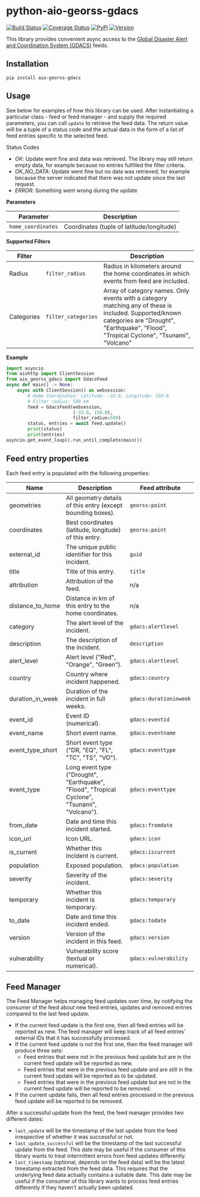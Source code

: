 # python-aio-georss-gdacs

[![Build Status](https://travis-ci.org/exxamalte/python-aio-georss-gdacs.svg)](https://travis-ci.org/exxamalte/python-aio-georss-gdacs)
[![Coverage Status](https://coveralls.io/repos/github/exxamalte/python-aio-georss-gdacs/badge.svg?branch=master)](https://coveralls.io/github/exxamalte/python-aio-georss-gdacs?branch=master)
[![PyPi](https://img.shields.io/pypi/v/aio-georss-gdacs.svg)](https://pypi.python.org/pypi/aio-georss-gdacs)
[![Version](https://img.shields.io/pypi/pyversions/aio-georss-gdacs.svg)](https://pypi.python.org/pypi/aio-georss-gdacs)

This library provides convenient async access to the [Global Disaster Alert and Coordination System (GDACS)](https://www.gdacs.org/) feeds.
 
## Installation
`pip install aio-georss-gdacs`

## Usage
See below for examples of how this library can be used. After instantiating a 
particular class - feed or feed manager - and supply the required parameters, 
you can call `update` to retrieve the feed data. The return value 
will be a tuple of a status code and the actual data in the form of a list of 
feed entries specific to the selected feed.

Status Codes
* _OK_: Update went fine and data was retrieved. The library may still 
  return empty data, for example because no entries fulfilled the filter 
  criteria.
* _OK_NO_DATA_: Update went fine but no data was retrieved, for example 
  because the server indicated that there was not update since the last request.
* _ERROR_: Something went wrong during the update

**Parameters**

| Parameter          | Description                               |
|--------------------|-------------------------------------------|
| `home_coordinates` | Coordinates (tuple of latitude/longitude) |

**Supported Filters**

| Filter     |                     | Description |
|------------|---------------------|-------------|
| Radius     | `filter_radius`     | Radius in kilometers around the home coordinates in which events from feed are included. |
| Categories | `filter_categories` | Array of category names. Only events with a category matching any of these is included. Supported/known categories are "Drought", "Earthquake", "Flood", "Tropical Cyclone", "Tsunami", "Volcano" |

**Example**
```python
import asyncio
from aiohttp import ClientSession
from aio_georss_gdacs import GdacsFeed
async def main() -> None:
    async with ClientSession() as websession:    
        # Home Coordinates: Latitude: -33.0, Longitude: 150.0
        # Filter radius: 500 km
        feed = GdacsFeed(websession, 
                         (-33.0, 150.0), 
                         filter_radius=500)
        status, entries = await feed.update()
        print(status)
        print(entries)
asyncio.get_event_loop().run_until_complete(main())
```

## Feed entry properties
Each feed entry is populated with the following properties:

| Name             | Description                                                                                   | Feed attribute                |
|------------------|-----------------------------------------------------------------------------------------------|-------------------------------|
| geometries       | All geometry details of this entry (except bounding boxes).                                   | `georss:point`                |
| coordinates      | Best coordinates (latitude, longitude) of this entry.                                         | `georss:point`                |
| external_id      | The unique public identifier for this incident.                                               | `guid`                        |
| title            | Title of this entry.                                                                          | `title`                       |
| attribution      | Attribution of the feed.                                                                      | n/a                           |
| distance_to_home | Distance in km of this entry to the home coordinates.                                         | n/a                           |
| category         | The alert level of the incident.                                                              | `gdacs:alertlevel`            |
| description      | The description of the incident.                                                              | `description`                 |
| alert_level      | Alert level ("Red", "Orange", "Green").                                                       | `gdacs:alertlevel`            |
| country          | Country where incident happened.                                                              | `gdacs:country`               |
| duration_in_week | Duration of the incident in full weeks.                                                       | `gdacs:durationinweek`        |
| event_id         | Event ID (numerical).                                                                         | `gdacs:eventid`               |
| event_name       | Short event name.                                                                             | `gdacs:eventname`             |
| event_type_short | Short event type ("DR, "EQ", "FL", "TC", "TS", "VO").                                         | `gdacs:eventtype`             |
| event_type       | Long event type ("Drought", "Earthquake", "Flood", "Tropical Cyclone", "Tsunami", "Volcano"). | `gdacs:eventtype`             |
| from_date        | Date and time this incident started.                                                          | `gdacs:fromdate`              |
| icon_url         | Icon URL.                                                                                     | `gdacs:icon`                  |
| is_current       | Whether this incident is current.                                                             | `gdacs:iscurrent`             |
| population       | Exposed population.                                                                           | `gdacs:population`            |
| severity         | Severity of the incident.                                                                     | `gdacs:severity`              |
| temporary        | Whether this incident is temporary.                                                           | `gdacs:temporary`             |
| to_date          | Date and time this incident ended.                                                            | `gdacs:todate`                |
| version          | Version of the incident in this feed.                                                         | `gdacs:version`               |
| vulnerability    | Vulnerability score (textual or numerical).                                                   | `gdacs:vulnerability`         |


## Feed Manager

The Feed Manager helps managing feed updates over time, by notifying the 
consumer of the feed about new feed entries, updates and removed entries 
compared to the last feed update.

* If the current feed update is the first one, then all feed entries will be 
  reported as new. The feed manager will keep track of all feed entries' 
  external IDs that it has successfully processed.
* If the current feed update is not the first one, then the feed manager will 
  produce three sets:
  * Feed entries that were not in the previous feed update but are in the 
    current feed update will be reported as new.
  * Feed entries that were in the previous feed update and are still in the 
    current feed update will be reported as to be updated.
  * Feed entries that were in the previous feed update but are not in the 
    current feed update will be reported to be removed.
* If the current update fails, then all feed entries processed in the previous
  feed update will be reported to be removed.

After a successful update from the feed, the feed manager provides two
different dates:

* `last_update` will be the timestamp of the last update from the feed 
  irrespective of whether it was successful or not.
* `last_update_successful` will be the timestamp of the last successful update 
  from the feed. This date may be useful if the consumer of this library wants 
  to treat intermittent errors from feed updates differently.
* `last_timestamp` (optional, depends on the feed data) will be the latest 
  timestamp extracted from the feed data. 
  This requires that the underlying feed data actually contains a suitable 
  date. This date may be useful if the consumer of this library wants to 
  process feed entries differently if they haven't actually been updated.
